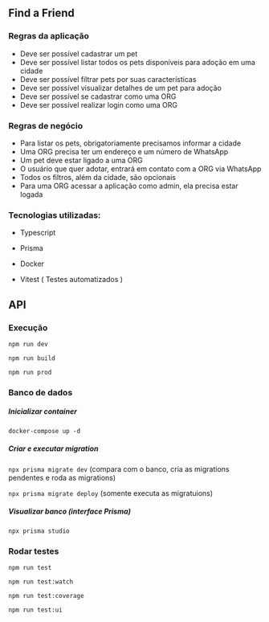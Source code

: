 ## Find a Friend

### Regras da aplicação

- Deve ser possível cadastrar um pet
- Deve ser possível listar todos os pets disponíveis para adoção em uma cidade
- Deve ser possível filtrar pets por suas características
- Deve ser possível visualizar detalhes de um pet para adoção
- Deve ser possível se cadastrar como uma ORG
- Deve ser possível realizar login como uma ORG

### Regras de negócio

- Para listar os pets, obrigatoriamente precisamos informar a cidade
- Uma ORG precisa ter um endereço e um número de WhatsApp
- Um pet deve estar ligado a uma ORG
- O usuário que quer adotar, entrará em contato com a ORG via WhatsApp
- Todos os filtros, além da cidade, são opcionais
- Para uma ORG acessar a aplicação como admin, ela precisa estar logada

### Tecnologias utilizadas:

- Typescript

- Prisma

- Docker

- Vitest ( Testes automatizados )

## API

### Execução

`npm run dev`

`npm run build`

`npm run prod`

### Banco de dados

##### Inicializar container

`docker-compose up -d`

##### Criar e executar migration

`npx prisma migrate dev` (compara com o banco, cria as migrations pendentes e roda as migrations)

`npx prisma migrate deploy` (somente executa as migratuions)

##### Visualizar banco (interface Prisma)

`npx prisma studio`

### Rodar testes

`npm run test`

`npm run test:watch`

`npm run test:coverage`

`npm run test:ui`
